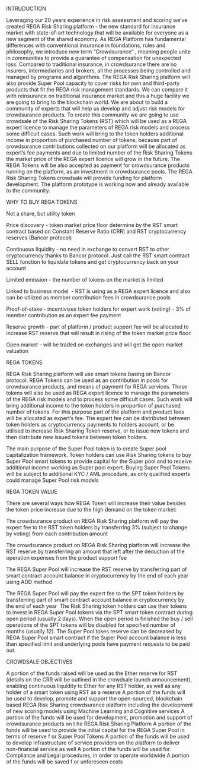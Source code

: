 
INTRUDUCTION

Leveraging our 20 years experience in risk assessment and scoring we’ve created REGA Risk Sharing platform - the new standard for insurance market with state-of-art technology that will be available for everyone as a new segment of the shared economy. As REGA Platform has fundamental differences with conventional insurance in foundations, rules and philosophy, we introduce new term “Crowdsurance” , meaning people unite in communities to provide a guarantee of compensation for unexpected loss. Compared to traditional insurance, in crowdsurance there are no insurers, intermediaries and brokers, all the processes being controlled and managed by programs and algorithms. The REGA Risk Sharing platform will also provide Super Pool capacity to cover risks for own and third-party products that fit the REGA risk management standards. We can compare it with reinsurance on traditional insurance market and this a huge facility we are going to bring to the blockchain world. 
We are about to build a community of experts that will help us develop and adjust risk models for crowdsurance products. To create this community we are going to use crowdsale of the Risk Sharing Tokens (RST) which will be used as a REGA expert licence to manage the parameters of REGA risk models and process some difficult cases. Such work will bring to the token holders additional income in proportion of purchased number of tokens, because part of crowdsurance contributions collected on our platform will be allocated as expert’s fee payments and due to limited number of the Risk Sharing Tokens the market price of the REGA expert licence will grow in the future. The REGA Tokens will be also accepted as payment for crowdsurance products running on the platform, as an investment in crowdsurance pools. 
The REGA Risk Sharing Tokens crowdsale will provide funding for platform development. The platform prototype is working now and already available to the community.

WHY TO BUY REGA TOKENS

Not a share, but utility token

Price discovery - token market price floor determine by the RST smart contract based on Constant Reserve Ratio (CRR) and RST cryptocurrency reserves (Bancor protocol)

Continuous liquidity - no need in exchange to convert RST to other cryptocurrency thanks to Bancor protocol. Just call the RST smart contract SELL function to liquidate tokens and get cryptocurrency back on your account

Limited emission - the number of tokens on the market is limited

Linked to business model  - RST is using as a REGA expert licence and also can be utilized as member contribution fees in crowdsurance pools

Proof-of-stake - incentivizes token holders for expert work (voting) - 3% of member contribution as an expert fee payment

Reserve growth - part of platform / product support fee will be allocated to increase RST reserve that will result in rising of the token market price floor.

Open market - will be traded on exchanges and will get the open market valuation


REGA TOKENS

REGA Risk Sharing platform will use smart tokens basing on Bancor protocol. REGA Tokens can be used as an contribution in pools for crowdsurance products, and means of payment for REGA services. Those tokens will also be used as REGA expert licence to manage the parameters of the REGA risk models and to process some difficult cases. Such work will bring additional income to the token holders in proportion of purchased number of tokens. For this purpose part of the platform and product fees will be allocated as expert’s fee. The expert fee can be distributed between token holders as cryptocurrency payments to holders account, or be utilised to increase Risk Sharing Token reserve, or to issue new tokens and then distribute new issued tokens between token holders.

The main purpose of the Super Pool token is to create Super pool capitalization framework. Token holders can use Risk Sharing tokens to buy Super Pool smart tokens to provide capital for the Super pool and to receive additional income working as Super pool expert. Buying Super Pool Tokens will be subject to additional KYC / AML procedure, as only qualified experts could manage Super Pool risk models


REGA TOKEN VALUE 

There are several ways how REGA Token will increase their value besides the token price increase due to the high demand on the token market:

The crowdsurance product on REGA Risk Sharing platform will pay the expert fee to the RST token holders by transferring 3% (subject to change by voting) from each contribution amount

The crowdsurance product on REGA Risk Sharing platform will increase the RST reserve by transferring an amount that left after the deduction of the operation expenses from the product support fee

The REGA Super Pool will increase the RST reserve by transferring part of smart contract account balance in cryptocurrency by the end of each year using ADD method

The REGA Super Pool will pay the expert fee to the SPT token holders by transferring part of smart contract account balance in cryptocurrency by the end of each year 
The Risk Sharing token holders can use their tokens to invest in REGA Super Pool tokens via the SPT smart token contract during open period (usually 2 days). When the open period is finished the buy / sell operations of the SPT tokens will be disabled for specified number of months (usually 12).  The Super Pool tokes reserve can be decreased by REGA Super Pool smart contract if the Super Pool account balance is less than specified limit and underlying pools have payment requests to be paid out.


CROWDSALE OBJECTIVES


A portion of the funds raised will be used as the Ether reserve for RST (details on the CRR will be outlined in the crowdsale launch announcement), enabling continuous liquidity to Ether for any RST holder, as well as any holder of a smart token using RST as a reserve
A portion of the funds will be used to develop, promote and support the open-sourced, blockchain based REGA Risk Sharing crowdsurance platform including the development of new scoring models using Machine Learning and Cognitive services 
A portion of the funds will be used for development, promotion and support of crowdsurance products on t he REGA Risk Sharing Platform 
A portion of the funds will be used to provide the initial capital for the REGA Super Pool in terms of reserve f or Super Pool Tokens
A portion of the funds will be used to develop infrastructure of service providers on the platform to deliver non-financial service as well
A portion of the funds will be used for Compliance and Legal procedures, in order to operate worldwide 
A portion of the funds will be saved f or unforeseen costs 
